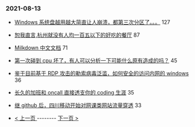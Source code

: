 ### 2021-08-13 
- [Windows 系统盘越用越大简直让人崩溃，都第三次分区了。。。](https://www.v2ex.com/t/795447) 127
- [恕我直言,杭州就没有人均一百五以下的好吃的餐厅](https://www.v2ex.com/t/795526) 87
- [Milkdown 中文文档](https://www.v2ex.com/t/795483) 71
- [第一次碰到 cpu 坏了，有人可以分析一下可能什么原有造成的吗？](https://www.v2ex.com/t/795551) 45
- [鉴于目前基于 RDP 攻击的勒索病毒泛滥，如何安全的访问内网的 windows](https://www.v2ex.com/t/795492) 36
- [长久的加班和 oncall 直接透支你的 coding 生涯](https://www.v2ex.com/t/795436) 35
- [继 github 后，四川移动开始对网课类网站流量穿透](https://www.v2ex.com/t/795476) 33 

- [ < 上一页 ](https://github.com/able8/v2ex-hot-record/blob/master/2021-08-12.md) -------- [ 下一页 > ](https://github.com/able8/v2ex-hot-record/blob/master/2021-08-14.md)